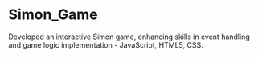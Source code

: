 # Simon_Game
Developed an interactive Simon game, enhancing skills in event handling and game logic implementation - JavaScript, HTML5, CSS.
